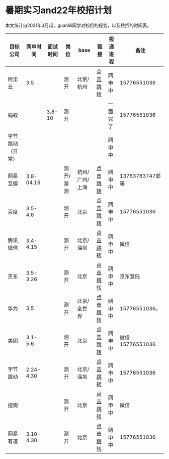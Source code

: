 # 暑期实习and22年校招计划

本文统计自2021年3月起，guanlili同学对校招的规划，以及秋招的时间表。

| 目标公司         | 网申时间  | 面试时间 | 岗位      | base           | 链接                                                         | 投递进程 | 备注            |
| ---------------- | --------- | -------- | --------- | -------------- | ------------------------------------------------------------ | -------- | --------------- |
| 阿里云           | 3.5       |          | 测开      | 北京/杭州      | [点击跳转](https://campus.alibaba.com/myJobApply.htm?spm=a1z3e1.11874795.0.0.6c9830e5Awq7AH) | 网申中   | 15776551036     |
| 蚂蚁             |           | 3.8-10   | 测开      |                |                                                              | 一面完了 | 15776551036     |
| 字节跳动（日常） |           |          |           |                |                                                              | 网申中   |                 |
| 网易互娱         | 3.8-04.16 |          | 测开/游测 | 杭州/广州/上海 | [点击跳转](https://game.campus.163.com/personal)             | 网申中   | 13763783747邮箱 |
| 百度             | 3.5-4.6   |          | 测开      | 北京           | [点击跳转](https://talent.baidu.com/external/baidu/index.html#/individualCenter) | 网申中   | 15776551036     |
| 腾讯微信         | 3.4-4.15  |          | 测开      | 北京/深圳      | [点击跳转](https://join.qq.com/center.html)                  | 网申中   | 微信            |
| 京东             | 3.5-3.26  |          | 测开      | 北京           | [点击跳转](http://campus.jd.com/web/apply/myjob)             | 网申中   | 京东登陆        |
| 华为             | 3.5       |          | 测开      | 北京/全世界    | [点击跳转](https://career.huawei.com/reccampportal/portal5/user-index.html) | 网申中   | 15776551036。   |
| 美团             | 3.1-5.6   |          | 测开      | 北京           | [点击跳转](https://campus.meituan.com/apply-record)          | 网申中   | 微信15776551036 |
| 字节跳动         | 2.24-4.30 |          | 测开      | 北京/深圳      | [点击跳转](https://jobs.bytedance.com/campus/position/application?spread=U6HWRQ1) | 网申中   | 15776551036     |
| 搜狗             |           |          | 测开      | 北京           | [点击跳转](https://app.mokahr.com/campus_apply/sogou-inc01/39953#/candidateHome/applications) | 网申中   | 微信            |
| 网易有道         | 3.10-4.30 |          | 测开      | 北京           | [点击跳转](https://campus.163.com/app/personal/apply)        | 网申中   | 15776551036     |

